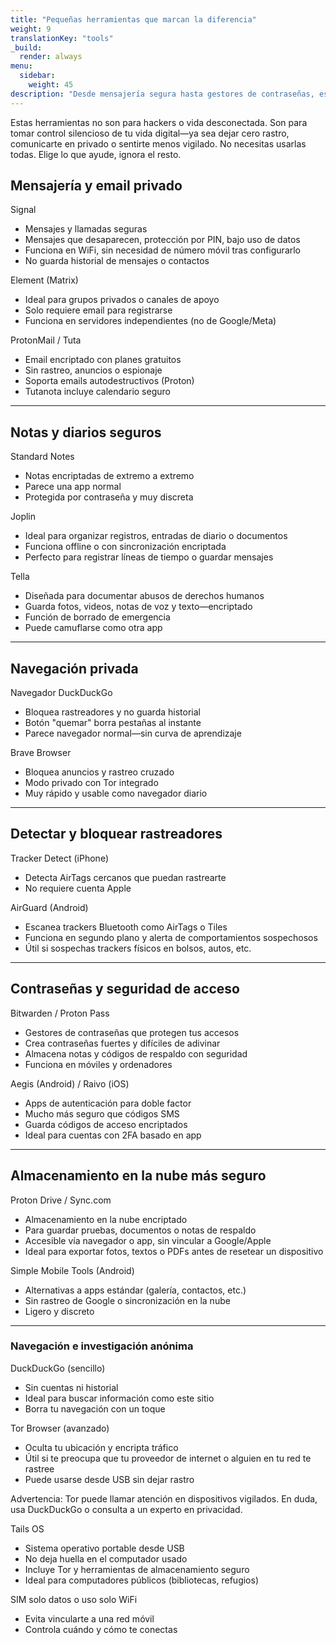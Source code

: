 ```yaml
---
title: "Pequeñas herramientas que marcan la diferencia"
weight: 9
translationKey: "tools"
_build:
  render: always
menu:
  sidebar:
    weight: 45
description: "Desde mensajería segura hasta gestores de contraseñas, esta sección reúne aplicaciones discretas que protegen tu privacidad sin gritar 'estoy escondiendo algo'. Elige lo que te sirva—sin jerga, sin agobios, solo cosas que funcionan."
---
```


Estas herramientas no son para hackers o vida desconectada. Son para tomar control silencioso de tu vida digital—ya sea dejar cero rastro, comunicarte en privado o sentirte menos vigilado. No necesitas usarlas todas. Elige lo que ayude, ignora el resto.

## Mensajería y email privado

Signal

* Mensajes y llamadas seguras
* Mensajes que desaparecen, protección por PIN, bajo uso de datos
* Funciona en WiFi, sin necesidad de número móvil tras configurarlo
* No guarda historial de mensajes o contactos

Element (Matrix)

* Ideal para grupos privados o canales de apoyo
* Solo requiere email para registrarse
* Funciona en servidores independientes (no de Google/Meta)

ProtonMail / Tuta

* Email encriptado con planes gratuitos
* Sin rastreo, anuncios o espionaje
* Soporta emails autodestructivos (Proton)
* Tutanota incluye calendario seguro

---

## Notas y diarios seguros

Standard Notes

* Notas encriptadas de extremo a extremo
* Parece una app normal
* Protegida por contraseña y muy discreta

Joplin

* Ideal para organizar registros, entradas de diario o documentos
* Funciona offline o con sincronización encriptada
* Perfecto para registrar líneas de tiempo o guardar mensajes

Tella

* Diseñada para documentar abusos de derechos humanos
* Guarda fotos, videos, notas de voz y texto—encriptado
* Función de borrado de emergencia
* Puede camuflarse como otra app

---

## Navegación privada

Navegador DuckDuckGo

* Bloquea rastreadores y no guarda historial
* Botón "quemar" borra pestañas al instante
* Parece navegador normal—sin curva de aprendizaje

Brave Browser

* Bloquea anuncios y rastreo cruzado
* Modo privado con Tor integrado
* Muy rápido y usable como navegador diario

---

## Detectar y bloquear rastreadores

Tracker Detect (iPhone)

* Detecta AirTags cercanos que puedan rastrearte
* No requiere cuenta Apple

AirGuard (Android)

* Escanea trackers Bluetooth como AirTags o Tiles
* Funciona en segundo plano y alerta de comportamientos sospechosos
* Útil si sospechas trackers físicos en bolsos, autos, etc.

---

## Contraseñas y seguridad de acceso

Bitwarden / Proton Pass

* Gestores de contraseñas que protegen tus accesos
* Crea contraseñas fuertes y difíciles de adivinar
* Almacena notas y códigos de respaldo con seguridad
* Funciona en móviles y ordenadores

Aegis (Android) / Raivo (iOS)

* Apps de autenticación para doble factor
* Mucho más seguro que códigos SMS
* Guarda códigos de acceso encriptados
* Ideal para cuentas con 2FA basado en app

---

## Almacenamiento en la nube más seguro

Proton Drive / Sync.com

* Almacenamiento en la nube encriptado
* Para guardar pruebas, documentos o notas de respaldo
* Accesible vía navegador o app, sin vincular a Google/Apple
* Ideal para exportar fotos, textos o PDFs antes de resetear un dispositivo

Simple Mobile Tools (Android)

* Alternativas a apps estándar (galería, contactos, etc.)
* Sin rastreo de Google o sincronización en la nube
* Ligero y discreto

---

### Navegación e investigación anónima

DuckDuckGo (sencillo)

* Sin cuentas ni historial
* Ideal para buscar información como este sitio
* Borra tu navegación con un toque

Tor Browser (avanzado)

* Oculta tu ubicación y encripta tráfico
* Útil si te preocupa que tu proveedor de internet o alguien en tu red te rastree
* Puede usarse desde USB sin dejar rastro

Advertencia: Tor puede llamar atención en dispositivos vigilados. En duda, usa DuckDuckGo o consulta a un experto en privacidad.

Tails OS

* Sistema operativo portable desde USB
* No deja huella en el computador usado
* Incluye Tor y herramientas de almacenamiento seguro
* Ideal para computadores públicos (bibliotecas, refugios)

SIM solo datos o uso solo WiFi

* Evita vincularte a una red móvil
* Controla cuándo y cómo te conectas
